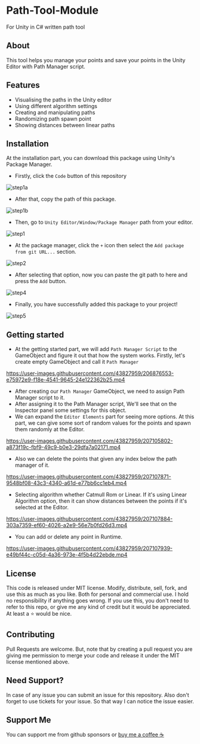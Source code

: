 # Path-Tool-Module
For Unity in C# written path tool

## About
This tool helps you manage your points and save your points in the Unity Editor with Path Manager script.

## Features
<ul>
<li>Visualising the paths in the Unity editor</li>
<li>Using different algorithm settings</li>
<li>Creating and manipulating paths</li>
<li>Randomizing path spawn point</li>
<li>Showing distances between linear paths</li>
</ul>

## Installation
At the installation part, you can download this package using Unity's Package Manager.


* Firstly, click the `Code` button of this repository 

![step1a](https://user-images.githubusercontent.com/43827959/207102079-8a8e931d-d2e2-4423-ba57-c75f7116b0f8.png)


* After that, copy the path of this package.

![step1b](https://user-images.githubusercontent.com/43827959/207103519-0cddce23-978d-4226-9d08-f4ce903cc6a0.png)


* Then, go to `Unity Editor/Window/Package Manager` path from your editor.

![step1](https://user-images.githubusercontent.com/43827959/207101010-342e4329-c2d3-4798-b3cc-3a609ecb849c.png)


* At the package manager, click the `+` icon then select the `Add package from git URL...` section.

![step2](https://user-images.githubusercontent.com/43827959/207104188-bcd57894-1c1e-4457-a6e1-2e39f2337e72.png)

* After selecting that option, now you can paste the git path to here and press the `Add` button.

![step4](https://user-images.githubusercontent.com/43827959/207104455-cdb09520-13da-4a7a-a878-11bba37f26d2.png)

* Finally, you have successfully added this package to your project!

![step5](https://user-images.githubusercontent.com/43827959/207104959-5a983d3e-2c3c-436f-892c-26b6a9ac3ad3.png)

## Getting started
* At the getting started part, we will add `Path Manager Script` to the GameObject and figure it out that how the system works. 
Firstly, let's create empty GameObject and call it `Path Manager`

https://user-images.githubusercontent.com/43827959/206876553-e75972e9-f18e-4541-9645-24e122362b25.mp4

* After creating our `Path Manager` GameObject, we need to assign Path Manager script to it. 
* After assigning it to the Path Manager script, We'll see that on the Inspector panel some settings for this object.
* We can expand the `Editor Elements` part for seeing more options. At this part, we can give some sort of random values for the points and spawn them randomly at the Editor.


https://user-images.githubusercontent.com/43827959/207105802-a873f19c-fbf9-49c9-b0e3-29dfa7a02171.mp4

* Also we can delete the points that given any index below the path manager of it.

https://user-images.githubusercontent.com/43827959/207107871-9548bf08-43c3-4340-a61d-e77bb6cc1eb4.mp4

* Selecting algorithm whether Catmull Rom or Linear. If it's using Linear Algorithm option, then it can show distances between the points if it's selected at the Editor. 

https://user-images.githubusercontent.com/43827959/207107884-303a7359-ef60-4026-a2e9-56e7b0fd26d3.mp4

* You can add or delete any point in Runtime. 

https://user-images.githubusercontent.com/43827959/207107939-e49bf44c-c05d-4a36-973e-4f5b4d22ebde.mp4



## License
This code is released under MIT license. Modify, distribute, sell, fork, and use this as much as you like. Both for personal and commercial use. I hold no responsibility if anything goes wrong.
If you use this, you don't need to refer to this repo, or give me any kind of credit but it would be appreciated. At least a ⭐ would be nice.

## Contributing
Pull Requests are welcome. 
But, note that by creating a pull request you are giving me permission to merge your 
code and release it under the MIT license mentioned above.

## Need Support?
In case of any issue you can submit an issue for this repository. Also don't forget to use tickets for your issue. 
So that way I can notice the issue easier.

## Support Me
You can support me from github sponsors or <a href="https://www.buymeacoffee.com/mertbalkan">buy me a coffee ☕</a>

